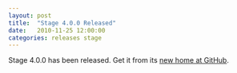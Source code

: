 ```yaml
---
layout: post
title:  "Stage 4.0.0 Released"
date:   2010-11-25 12:00:00
categories: releases stage
---
```


Stage 4.0.0 has been released.
Get it from its [new home at GitHub](https://github.com/rtv/Stage).
